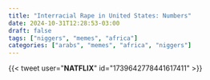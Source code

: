```yaml
---
title: "Interracial Rape in United States: Numbers"
date: 2024-10-31T12:28:53-03:00
draft: false
tags: ["niggers", "memes", "africa"]
categories: ["arabs", "memes", "africa", "niggers"]
---
```


{{< tweet user="__NATFLIX__" id="1739642778441617411" >}}
